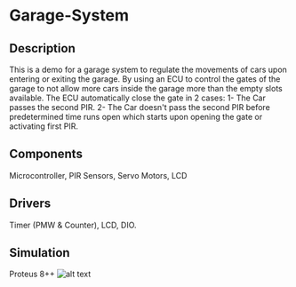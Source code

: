 # Garage-System

## Description
This is a demo for a garage system to regulate the movements of cars upon entering or exiting the garage.
By using an ECU to control the gates of the garage to not allow more cars inside the garage more than the empty slots available.
The ECU automatically close the gate in 2 cases: 
  1- The Car passes the second PIR.
  2- The Car doesn't pass the second PIR before predetermined time runs open which starts upon opening the gate or activating first PIR.

## Components
Microcontroller, PIR Sensors, Servo Motors, LCD

## Drivers
Timer (PMW & Counter), LCD, DIO.

## Simulation
Proteus 8++
![alt text](image.jpg)
